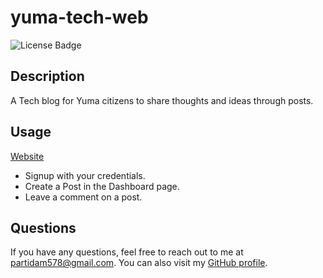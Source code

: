 # yuma-tech-web

![License Badge](https://img.shields.io/badge/license-MIT%20License-brightgreen)

## Description

A Tech blog for Yuma citizens to share thoughts and ideas through posts.

## Usage

[Website](https://yuma-tech-web-afb2a2ad94a9.herokuapp.com/)

- Signup with your credentials.
- Create a Post in the Dashboard page.
- Leave a comment on a post.

## Questions

If you have any questions, feel free to reach out to me at partidam578@gmail.com. You can also visit my [GitHub profile](https://github.com/mariop578).
